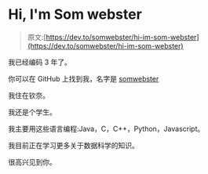 # Hi, I'm Som webster

> 原文:[https://dev.to/somwebster/hi-im-som-webster](https://dev.to/somwebster/hi-im-som-webster)

我已经编码 3 年了。

你可以在 GitHub 上找到我，名字是 [somwebster](https://github.com/somwebster)

我住在钦奈。

我还是个学生。

我主要用这些语言编程:Java，C，C++，Python，Javascript。

我目前正在学习更多关于数据科学的知识。

很高兴见到你。